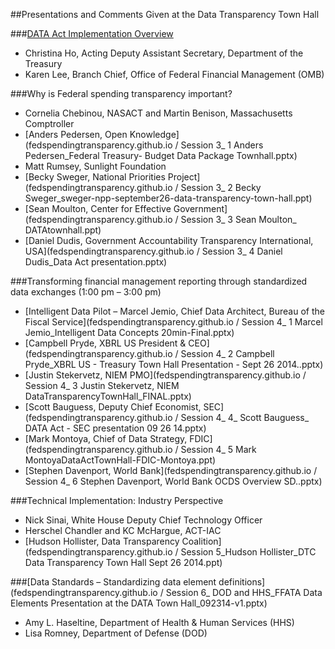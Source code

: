 ##Presentations and Comments Given at the Data Transparency Town Hall 

###[DATA Act Implementation Overview](https://github.com/fedspendingtransparency/fedspendingtransparency.github.io/blob/master/Session%202_%20OMBTreas_Town%20Hall%20DATA%20Act%20Presentation..pptx?raw=true)
* Christina Ho, Acting Deputy Assistant Secretary, Department of the Treasury
* Karen Lee, Branch Chief, Office of Federal Financial Management (OMB)

###Why is Federal spending transparency important?
* Cornelia Chebinou, NASACT and Martin Benison, Massachusetts Comptroller
* [Anders Pedersen, Open Knowledge](fedspendingtransparency.github.io / Session 3_ 1 Anders Pedersen_Federal Treasury- Budget Data Package Townhall.pptx) 
* Matt Rumsey, Sunlight Foundation
* [Becky Sweger, National Priorities Project](fedspendingtransparency.github.io / Session 3_ 2 Becky Sweger_sweger-npp-september26-data-transparency-town-hall.ppt)
* [Sean Moulton, Center for Effective Government](fedspendingtransparency.github.io / Session 3_ 3 Sean Moulton_ DATAtownhall.ppt)
* [Daniel Dudis, Government Accountability Transparency International, USA](fedspendingtransparency.github.io / Session 3_ 4 Daniel Dudis_Data Act presentation.pptx)



###Transforming financial management reporting through standardized data exchanges (1:00 pm – 3:00 pm)
* [Intelligent Data Pilot – Marcel Jemio, Chief Data Architect, Bureau of the Fiscal Service](fedspendingtransparency.github.io / Session 4_ 1 Marcel Jemio_Intelligent Data Concepts 20min-Final.pptx) 
* [Campbell Pryde, XBRL US President & CEO](fedspendingtransparency.github.io / Session 4_ 2 Campbell Pryde_XBRL US - Treasury Town Hall Presentation - Sept 26 2014..pptx)
* [Justin Stekervetz, NIEM PMO](fedspendingtransparency.github.io / Session 4_ 3 Justin Stekervetz, NIEM DataTransparencyTownHall_FINAL.pptx) 
* [Scott Bauguess, Deputy Chief Economist, SEC](fedspendingtransparency.github.io / Session 4_ 4_ Scott Bauguess_ DATA Act - SEC presentation 09 26 14.pptx) 
* [Mark Montoya, Chief of Data Strategy, FDIC](fedspendingtransparency.github.io / Session 4_ 5 Mark MontoyaDataActTownHall-FDIC-Montoya.ppt)
* [Stephen Davenport, World Bank](fedspendingtransparency.github.io / Session 4_ 6 Stephen Davenport, World Bank OCDS Overview SD..pptx)

###Technical Implementation: Industry Perspective 
* Nick Sinai, White House Deputy Chief Technology Officer
* Herschel Chandler and KC McHargue, ACT-IAC
* [Hudson Hollister, Data Transparency Coalition](fedspendingtransparency.github.io / Session 5_Hudson Hollister_DTC Data Transparency Town Hall Sept 26 2014.ppt) 

###[Data Standards – Standardizing data element definitions](fedspendingtransparency.github.io / Session 6_ DOD and HHS_FFATA Data Elements Presentation at the DATA Town Hall_092314-v1.pptx) 
* Amy L. Haseltine, Department of Health & Human Services (HHS)
* Lisa Romney, Department of Defense (DOD) 



